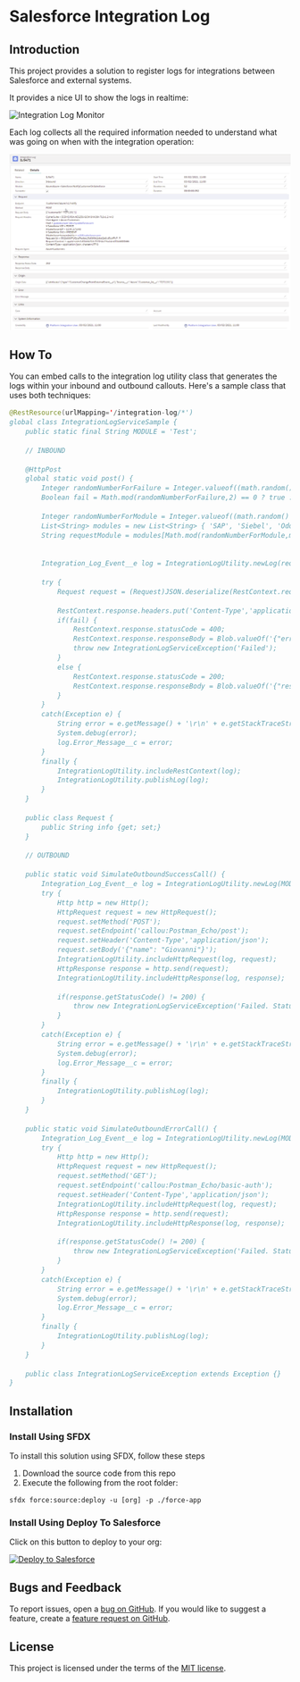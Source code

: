 # Salesforce Integration Log

## Introduction

This project provides a solution to register logs for integrations between Salesforce and external systems.

It provides a nice UI to show the logs in realtime:

![Integration Log Monitor](docs/integrationLogMonitor.gif)

Each log collects all the required information needed to understand what was going on when with the integration operation:

![Integration Log](docs/integrationLog.png)

## How To

You can embed calls to the integration log utility class that generates the logs within your inbound and outbound callouts. Here's a sample class that uses both techniques:

```java
@RestResource(urlMapping='/integration-log/*')
global class IntegrationLogServiceSample {
    public static final String MODULE = 'Test';

    // INBOUND

    @HttpPost
    global static void post() {
        Integer randomNumberForFailure = Integer.valueof((math.random() * 10));
        Boolean fail = Math.mod(randomNumberForFailure,2) == 0 ? true : false;

        Integer randomNumberForModule = Integer.valueof((math.random() * 10));
        List<String> modules = new List<String> { 'SAP', 'Siebel', 'Odoo', 'Prestashop'};
        String requestModule = modules[Math.mod(randomNumberForModule,modules.size())];


        Integration_Log_Event__e log = IntegrationLogUtility.newLog(requestModule,String.valueOf(IntegrationLogUtility.Direction.Inbound));

        try {
            Request request = (Request)JSON.deserialize(RestContext.request.requestBody.toString(), Request.class);

            RestContext.response.headers.put('Content-Type','application/json');
            if(fail) {
                RestContext.response.statusCode = 400;
                RestContext.response.responseBody = Blob.valueOf('{"error": "Something is wrong"}');
                throw new IntegrationLogServiceException('Failed');
            }
            else {
                RestContext.response.statusCode = 200;
                RestContext.response.responseBody = Blob.valueOf('{"result": "ok"}');
            }
        }
        catch(Exception e) {
            String error = e.getMessage() + '\r\n' + e.getStackTraceString();
            System.debug(error);
            log.Error_Message__c = error;
        }
        finally {
            IntegrationLogUtility.includeRestContext(log);
            IntegrationLogUtility.publishLog(log);
        }
    }

    public class Request {
        public String info {get; set;}
    }

    // OUTBOUND

    public static void SimulateOutboundSuccessCall() {
        Integration_Log_Event__e log = IntegrationLogUtility.newLog(MODULE,String.valueOf(IntegrationLogUtility.Direction.Outbound));
        try {
            Http http = new Http();
            HttpRequest request = new HttpRequest();
            request.setMethod('POST');
            request.setEndpoint('callou:Postman_Echo/post');
            request.setHeader('Content-Type','application/json');
            request.setBody('{"name": "Giovanni"}');
            IntegrationLogUtility.includeHttpRequest(log, request);
            HttpResponse response = http.send(request);
            IntegrationLogUtility.includeHttpResponse(log, response);

            if(response.getStatusCode() != 200) {
                throw new IntegrationLogServiceException('Failed. Status: ' + response.getStatus());
            }
        }
        catch(Exception e) {
            String error = e.getMessage() + '\r\n' + e.getStackTraceString();
            System.debug(error);
            log.Error_Message__c = error;
        }
        finally {
            IntegrationLogUtility.publishLog(log);
        }
    }

    public static void SimulateOutboundErrorCall() {
        Integration_Log_Event__e log = IntegrationLogUtility.newLog(MODULE,String.valueOf(IntegrationLogUtility.Direction.Outbound));
        try {
            Http http = new Http();
            HttpRequest request = new HttpRequest();
            request.setMethod('GET');
            request.setEndpoint('callou:Postman_Echo/basic-auth');
            request.setHeader('Content-Type','application/json');
            IntegrationLogUtility.includeHttpRequest(log, request);
            HttpResponse response = http.send(request);
            IntegrationLogUtility.includeHttpResponse(log, response);

            if(response.getStatusCode() != 200) {
                throw new IntegrationLogServiceException('Failed. Status: ' + response.getStatus());
            }
        }
        catch(Exception e) {
            String error = e.getMessage() + '\r\n' + e.getStackTraceString();
            System.debug(error);
            log.Error_Message__c = error;
        }
        finally {
            IntegrationLogUtility.publishLog(log);
        }
    }

    public class IntegrationLogServiceException extends Exception {}
}
```

## Installation

### Install Using SFDX

To install this solution using SFDX, follow these steps

1. Download the source code from this repo
2. Execute the following from the root folder:

```
sfdx force:source:deploy -u [org] -p ./force-app
```

### Install Using Deploy To Salesforce

Click on this button to deploy to your org:

<a href="https://githubsfdeploy.herokuapp.com?owner=gmodica&repo=salesforce-integration-log&ref=main">
  <img alt="Deploy to Salesforce"
       src="https://raw.githubusercontent.com/afawcett/githubsfdeploy/master/deploy.png">
</a>

## Bugs and Feedback

To report issues, open a [bug on GitHub](https://github.com/gmodica/salesforce-integration-log/issues/new?template=Bug_report.md). If you would like to suggest a feature, create a [feature request on GitHub](https://github.com/gmodica/salesforce-integration-log/issues/new?template=Feature_request.md).


## License
This project is licensed under the terms of the [MIT license](LICENSE).
